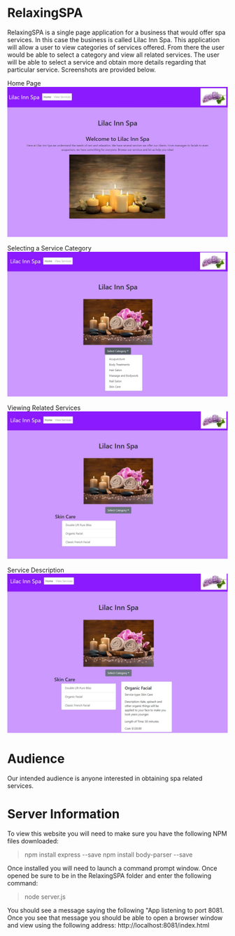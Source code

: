 # RelaxingSPA
 
 RelaxingSPA is a single page application for a business that would offer spa services.  In this case the business is called Lilac Inn Spa.  This application will allow a user  to view categories of services offered.  From there the user would be able to select a category and view all related services.  The user will be able to select a service and obtain more details regarding that particular service. Screenshots are provided below.
 
 Home Page
 ![Screen-Shot](/public/images/home.jpg?raw=true "Screen-Shot")
 
 Selecting a Service Category
 ![Screen-Shot](/public/images/selectCategory.jpg?raw=true "Screen-Shot")
 
 Viewing Related Services
 ![Screen-Shot](/public/images/serviceSelection.jpg?raw=true "Screen-Shot")
 
 Service Description
 ![Screen-Shot](/public/images/serviceInfo.jpg?raw=true "Screen-Shot")


# Audience

 Our intended audience is anyone interested in obtaining spa related services.  
 
 
 # Server Information
 
 To view this website you will need to make sure you have the following NPM files downloaded:
 >npm install express --save
 >npm install body-parser --save
 
 Once installed you will need to launch a command prompt window.  Once opened be sure to be in the RelaxingSPA folder and enter the following command: 
 >node server.js
 
You should see a message saying the following "App listening to port 8081.
Once you see that message you should be able to open a browser window and view using the following address:
http://localhost:8081/index.html
 


 
 

